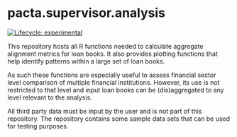 
<!-- README.md is generated from README.Rmd. Please edit that file -->

# pacta.supervisor.analysis

<!-- badges: start -->

[![Lifecycle:
experimental](https://img.shields.io/badge/lifecycle-experimental-orange.svg)](https://lifecycle.r-lib.org/articles/stages.html#experimental)
<!-- badges: end -->

This repository hosts all R functions needed to calculate aggregate
alignment metrics for loan books. It also provides plotting functions
that help identify patterns within a large set of loan books.

As such these functions are especially useful to assess financial sector
level comparison of multiple financial institutions. However, its use is
not restricted to that level and input loan books can be (dis)aggregated
to any level relevant to the analysis.

All third party data must be input by the user and is not part of this
repository. The repository contains some sample data sets that can be
used for testing purposes.
